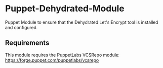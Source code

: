 # Puppet-Dehydrated-Module
Puppet Module to ensure that the Dehydrated Let's Encrypt tool is installed and configured.

## Requirements
This module requires the PuppetLabs VCSRepo module: https://forge.puppet.com/puppetlabs/vcsrepo